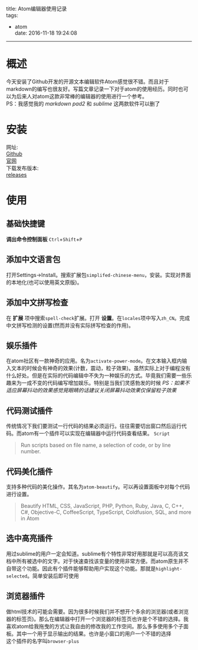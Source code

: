 title: Atom编辑器使用记录  
tags:
  - atom  
date: 2016-11-18 19:24:08
---

# 概述

今天安装了Github开发的开源文本编辑软件Atom感觉很不错。而且对于markdown的编写也很友好。写篇文章记录一下对于atom的使用经历。同时也可以为后来人对atom这款非常棒的编辑器的使用进行一个参考。  
PS：我感觉我的 _markdown pad2_ 和 _sublime_ 这两款软件可以删了

# 安装

网址:  
[Github](https://github.com/atom/atom)  
[官网](https://atom.io/)  
下载发布版本:  
[releases](https://github.com/atom/atom/releases)  

# 使用

## 基础快捷键

**调出命令控制面板** `Ctrl`+`Shift`+`P`

## 添加中文语言包

打开Settings->Install。搜索扩展包`simplifed-chinese-menu`，安装。实现对界面的本地化(也可以使用英文原版)。

## 添加中文拼写检查

在 **扩展** 项中搜索`spell-check`扩展。打开 **设置**。在`locales`项中写入`zh_CN`。完成中文拼写检测的设置(然而并没有实际拼写检查的作用)。

## 娱乐插件

在atom社区有一款神奇的应用。名为`activate-power-mode`。在文本输入框内输入文本的时候会有神奇的效果(计数，震动，粒子效果)。虽然实际上对于编程没有什么好处。但是在实际的代码编辑中不失为一种娱乐的方式。毕竟我们需要一些乐趣来为一成不变的代码编写增加娱乐。特别是当我们灵感勃发的时候
*PS：如果不适应屏幕抖动的效果感觉晃眼睛的话建议关闭屏幕抖动效果仅保留粒子效果*

## 代码测试插件

传统情况下我们要测试一行代码的结果必须运行。往往需要切出窗口然后运行代码。而atom有一个插件可以实现在编辑器中运行代码查看结果。 `Script`

> Run scripts based on file name, a selection of code, or by line number.

## 代码美化插件

支持多种代码的美化操作。其名为`atom-beautify`。可以再设置面板中对每个代码进行设置。

> Beautify HTML, CSS, JavaScript, PHP, Python, Ruby, Java, C, C++, C#, Objective-C, CoffeeScript, TypeScript, Coldfusion, SQL, and more in Atom

## 选中高亮插件

用过sublime的用户一定会知道。sublime有个特性非常好用那就是可以高亮该文档中所有被选中的文字。对于快速查找该变量的使用非常方便。而atom原生并不自带这个功能。因此有个插件能够帮助用户实现这个功能。那就是`highlight-selected`。简单安装后即可使用

## 浏览器插件
做html技术的可能会需要。因为很多时候我们并不想开个多余的浏览器(或者浏览器的标签页)。那么在编辑器中打开一个浏览器的标签页也许是个不错的选择。我喜欢atom给我拖曳的方式让我自由的修改我的工作空间。那么多多使用多个子面板。其中一个用于显示输出的结果。也许是小窗口的用户一个不错的选择  
这个插件的名字叫`browser-plus`
